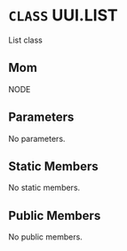 # `CLASS` UUI.LIST
List class

## Mom
NODE

## Parameters
No parameters.

## Static Members
No static members.

## Public Members
No public members.
